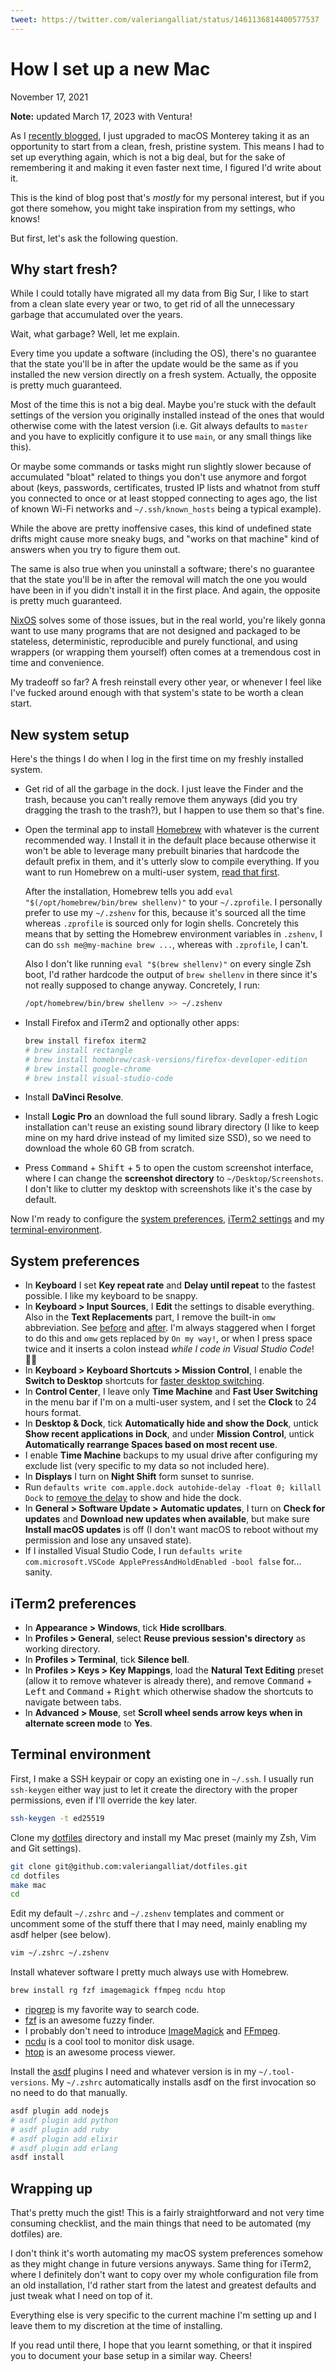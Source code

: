 ```yaml
---
tweet: https://twitter.com/valeriangalliat/status/1461136814400577537
---
```


# How I set up a new Mac
November 17, 2021

<div class="note">

**Note:** updated March 17, 2023 with Ventura!

</div>

As I [recently blogged](yearly-hackintosh-upgrade-macos-monterey-with-opencore.html),
I just upgraded to macOS Monterey taking it as an opportunity to start
from a clean, fresh, pristine system. This means I had to set up
everything again, which is not a big deal, but for the sake of
remembering it and making it even faster next time, I figured I'd write
about it.

This is the kind of blog post that's *mostly* for my personal interest,
but if you got there somehow, you might take inspiration from my
settings, who knows!

But first, let's ask the following question.

## Why start fresh?

While I could totally have migrated all my data from Big Sur, I like
to start from a clean slate every year or two, to get rid of all the
unnecessary garbage that accumulated over the years.

Wait, what garbage? Well, let me explain.

Every time you update a software (including the OS), there's no
guarantee that the state you'll be in after the update would be the
same as if you installed the new version directly on a fresh system.
Actually, the opposite is pretty much guaranteed.

Most of the time this is not a big deal. Maybe you're stuck with the
default settings of the version you originally installed instead of
the ones that would otherwise come with the latest version (i.e. Git
always defaults to `master` and you have to explicitly configure it to
use `main`, or any small things like this).

Or maybe some commands or tasks might run slightly slower because of
accumulated "bloat" related to things you don't use anymore and forgot
about (keys, passwords, certificates, trusted IP lists and whatnot
from stuff you connected to once or at least stopped connecting to
ages ago, the list of known Wi-Fi networks and `~/.ssh/known_hosts`
being a typical example).

While the above are pretty inoffensive cases, this kind of undefined
state drifts might cause more sneaky bugs, and "works on that machine"
kind of answers when you try to figure them out.

The same is also true when you uninstall a software; there's no
guarantee that the state you'll be in after the removal will match the
one you would have been in if you didn't install it in the first place.
And again, the opposite is pretty much guaranteed.

[NixOS](https://nixos.org/) solves some of those issues, but in the real
world, you're likely gonna want to use many programs that are not
designed and packaged to be stateless, deterministic, reproducible and
purely functional, and using wrappers (or wrapping them yourself) often
comes at a tremendous cost in time and convenience.

My tradeoff so far? A fresh reinstall every other year, or whenever I
feel like I've fucked around enough with that system's state to be worth
a clean start.

## New system setup

Here's the things I do when I log in the first time on my freshly
installed system.

* Get rid of all the garbage in the dock. I just leave the Finder and
  the trash, because you can't really remove them anyways (did you try
  dragging the trash to the trash?), but I happen to use them so that's
  fine.
* Open the terminal app to install [Homebrew](https://brew.sh/) with
  whatever is the current recommended way. I Install it in the default
  place because otherwise it won't be able to leverage many prebuilt
  binaries that hardcode the default prefix in them, and it's utterly
  slow to compile everything. If you want to run Homebrew on a
  multi-user system, [read that first](homebrew-multi-user.md).

  After the installation, Homebrew tells you add `eval
  "$(/opt/homebrew/bin/brew shellenv)"` to your `~/.zprofile`. I
  personally prefer to use my `~/.zshenv` for this, because it's sourced
  all the time whereas `.zprofile` is sourced only for login shells.
  Concretely this means that by setting the Homebrew environment
  variables in `.zshenv`, I can do `ssh me@my-machine brew ...`, whereas with `.zprofile`, I can't.

  Also I don't like running `eval "$(brew shellenv)"` on every single
  Zsh boot, I'd rather hardcode the output of `brew shellenv` in there
  since it's not really supposed to change anyway. Concretely, I run:

  ```sh
  /opt/homebrew/bin/brew shellenv >> ~/.zshenv
  ```
* Install Firefox and iTerm2 and optionally other apps:

  ```sh
  brew install firefox iterm2
  # brew install rectangle
  # brew install homebrew/cask-versions/firefox-developer-edition
  # brew install google-chrome
  # brew install visual-studio-code
  ```
* Install **DaVinci Resolve**.
* Install **Logic Pro** an download the full sound library. Sadly a fresh
  Logic installation can't reuse an existing sound library directory (I
  like to keep mine on my hard drive instead of my limited size SSD), so
  we need to download the whole 60 GB from scratch.
* Press <kbd>Command</kbd> + <kbd>Shift</kbd> + <kbd>5</kbd> to open the
  custom screenshot interface, where I can change the **screenshot
  directory** to `~/Desktop/Screenshots`. I don't like to clutter my
  desktop with screenshots like it's the case by default.

Now I'm ready to configure the [system preferences](#system-preferences),
[iTerm2 settings](#iterm2-settings) and my [terminal-environment](#terminal-environment).

## System preferences

* In **Keyboard** I set **Key repeat rate** and **Delay until repeat**
  to the fastest possible. I like my keyboard to be snappy.
* In **Keyboard > Input Sources**, I **Edit** the settings to disable
  everything. Also in the **Text Replacements** part, I remove the
  built-in `omw` abbreviation. See [before](../../img/2021/11/keyboard-before.png)
  and [after](../../img/2021/11/keyboard-after.png). I'm always
  staggered when I forget to do this and `omw` gets replaced by `On my
  way!`, or when I press space twice and it inserts a colon instead
  *while I code in Visual Studio Code*! 🤦‍♀️
* In **Keyboard > Keyboard Shortcuts > Mission Control**, I
  enable the **Switch to Desktop** shortcuts for [faster desktop switching](../../2022/05/macos-faster-desktops-dock.md).
* In **Control Center**, I leave only **Time Machine** and **Fast
  User Switching** in the menu bar if I'm on a multi-user system, and I
  set the **Clock** to 24 hours format.
* In **Desktop & Dock**, tick **Automatically hide and show the Dock**,
  untick **Show recent applications in Dock**, and under **Mission
  Control**, untick **Automatically rearrange Spaces based on most recent use**.
* I enable **Time Machine** backups to my usual drive after configuring
  my exclude list (very specific to my data so not included here).
* In **Displays** I turn on **Night Shift** form sunset to sunrise.
* Run `defaults write com.apple.dock autohide-delay -float 0; killall Dock`
  to [remove the delay](../../2022/05/macos-faster-desktops-dock.md) to
  show and hide the dock.
* In **General > Software Update > Automatic updates**, I turn on
  **Check for updates** and **Download new updates when available**, but
  make sure **Install macOS updates** is off (I don't want macOS to
  reboot without my permission and lose any unsaved state).
* If I installed Visual Studio Code, I run `defaults write com.microsoft.VSCode ApplePressAndHoldEnabled -bool false`
  for... sanity.

## iTerm2 preferences

* In **Appearance > Windows**, tick **Hide scrollbars**.
* In **Profiles > General**, select **Reuse previous session's
  directory** as working directory.
* In **Profiles > Terminal**, tick **Silence bell**.
* In **Profiles > Keys > Key Mappings**, load the **Natural Text
  Editing** preset (allow it to remove whatever is already there), and
  remove <kbd>Command</kbd> + <kbd>Left</kbd> and <kbd>Command</kbd> +
  <kbd>Right</kbd> which otherwise shadow the shortcuts to navigate
  between tabs.
* In **Advanced > Mouse**, set **Scroll wheel sends arrow keys when
  in alternate screen mode** to **Yes**.

## Terminal environment

First, I make a SSH keypair or copy an existing one in `~/.ssh`. I
usually run `ssh-keygen` either way just to let it create the directory
with the proper permissions, even if I'll override the key later.

```sh
ssh-keygen -t ed25519
```

Clone my [dotfiles](https://github.com/valeriangalliat/dotfiles)
directory and install my Mac preset (mainly my Zsh, Vim and Git
settings).

```sh
git clone git@github.com:valeriangalliat/dotfiles.git
cd dotfiles
make mac
cd
```

Edit my default `~/.zshrc` and `~/.zshenv` templates and comment or
uncomment some of the stuff there that I may need, mainly enabling my
asdf helper (see below).

```sh
vim ~/.zshrc ~/.zshenv
```

Install whatever software I pretty much always use with Homebrew.

```sh
brew install rg fzf imagemagick ffmpeg ncdu htop
```

* [ripgrep](https://github.com/BurntSushi/ripgrep)
  is my favorite way to search code.
* [fzf](https://github.com/junegunn/fzf) is an awesome fuzzy finder.
* I probably don't need to introduce [ImageMagick](https://imagemagick.org/)
  and [FFmpeg](https://www.ffmpeg.org/).
* [ncdu](https://dev.yorhel.nl/ncdu) is a cool tool to monitor disk usage.
* [htop](https://htop.dev/) is an awesome process viewer.

Install the [asdf](https://github.com/asdf-vm/asdf) plugins I need
and whatever version is in my `~/.tool-versions`. My `~/.zshrc`
automatically installs asdf on the first invocation so no need to do
that manually.

```sh
asdf plugin add nodejs
# asdf plugin add python
# asdf plugin add ruby
# asdf plugin add elixir
# asdf plugin add erlang
asdf install
```

## Wrapping up

That's pretty much the gist! This is a fairly straightforward and not
very time consuming checklist, and the main things that need to be
automated (my dotfiles) are.

I don't think it's worth automating my macOS system preferences somehow
as they might change in future versions anyways. Same thing for iTerm2,
where I definitely don't want to copy over my whole configuration file
from an old installation, I'd rather start from the latest and greatest
defaults and just tweak what I need on top of it.

Everything else is very specific to the current machine I'm setting up
and I leave them to my discretion at the time of installing.

If you read until there, I hope that you learnt something, or that it
inspired you to document your base setup in a similar way. Cheers!
